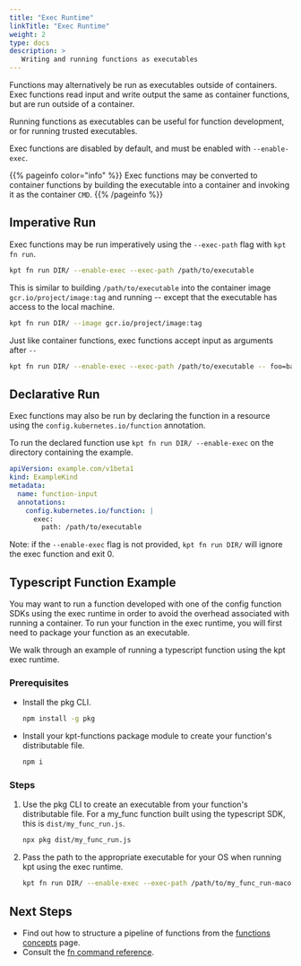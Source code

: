 ```yaml
---
title: "Exec Runtime"
linkTitle: "Exec Runtime"
weight: 2
type: docs
description: >
   Writing and running functions as executables
---
```


Functions may alternatively be run as executables outside of containers.  Exec
functions read input and write output the same as container functions, but are
run outside of a container.

Running functions as executables can be useful for function development, or for
running trusted executables.

Exec functions are disabled by default, and must be enabled with `--enable-exec`.

{{% pageinfo color="info" %}}
Exec functions may be converted to container functions by building the executable
into a container and invoking it as the container `CMD`.
{{% /pageinfo %}}

## Imperative Run

Exec functions may be run imperatively using the `--exec-path` flag with `kpt fn run`.

```sh
kpt fn run DIR/ --enable-exec --exec-path /path/to/executable
```

This is similar to building `/path/to/executable` into the container image
`gcr.io/project/image:tag` and running -- except that the executable has access
to the local machine.

```sh
kpt fn run DIR/ --image gcr.io/project/image:tag
```

Just like container functions, exec functions accept input as arguments after `--`

```sh
kpt fn run DIR/ --enable-exec --exec-path /path/to/executable -- foo=bar
```

## Declarative Run

Exec functions may also be run by declaring the function in a resource using the
`config.kubernetes.io/function` annotation.

To run the declared function use `kpt fn run DIR/ --enable-exec` on the directory containing
the example.

```yaml
apiVersion: example.com/v1beta1
kind: ExampleKind
metadata:
  name: function-input
  annotations:
    config.kubernetes.io/function: |
      exec:
        path: /path/to/executable
```

Note: if the `--enable-exec` flag is not provided, `kpt fn run DIR/` will ignore the exec
function and exit 0.

## Typescript Function Example

You may want to run a function developed with one of the config function SDKs using the exec
runtime in order to avoid the overhead associated with running a container. To run your function
in the exec runtime, you will first need to package your function as an executable.

We walk through an example of running a typescript function using the kpt exec runtime.

### Prerequisites

* Install the pkg CLI.

    ```sh
    npm install -g pkg
    ```

* Install your kpt-functions package module to create your function's distributable file.

    ```sh
    npm i
    ```

### Steps

1. Use the pkg CLI to create an executable from your function's distributable file. For a my_func
   function built using the typescript SDK, this is `dist/my_func_run.js`.

    ```sh
    npx pkg dist/my_func_run.js
    ```

2. Pass the path to the appropriate executable for your OS when running kpt using the exec runtime.

    ```sh
    kpt fn run DIR/ --enable-exec --exec-path /path/to/my_func_run-macos -- foo=bar baz=qux
    ```

## Next Steps

* Find out how to structure a pipeline of functions from the [functions concepts] page.
* Consult the [fn command reference].

[functions concepts]: ../../../../concepts/functions/
[fn command reference]: ../../../../reference/fn/
